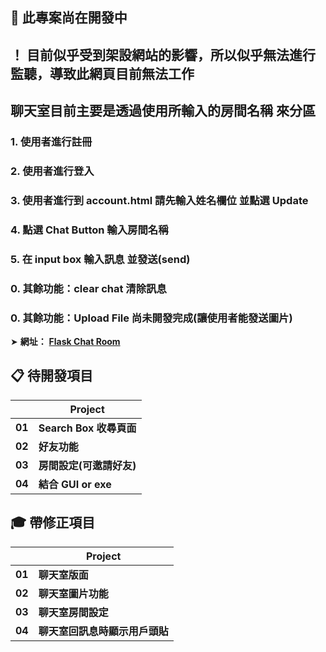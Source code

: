 ## 📣 此專案尚在開發中

## ！ 目前似乎受到架設網站的影響，所以似乎無法進行監聽，導致此網頁目前無法工作

## **聊天室目前主要是透過使用所輸入的房間名稱 來分區**
### **1. 使用者進行註冊**
### **2. 使用者進行登入**
### **3. 使用者進行到 account.html 請先輸入姓名欄位 並點選 Update**
### **4. 點選 Chat Button 輸入房間名稱**
### **5. 在 input box 輸入訊息 並發送(send)**

### **0. 其餘功能：clear chat 清除訊息**
### **0. 其餘功能：Upload File 尚未開發完成(讓使用者能發送圖片)**

➤  **網址：** [**Flask Chat Room**](https://s108000395.pythonanywhere.com/login?next=%2F)

## 📋 待開發項目

|      |	**Project** |
| ---- | ---- |
| **01**	| **Search Box 收尋頁面** |
| **02**	| **好友功能** | 
| **03**	| **房間設定(可邀請好友)** | 
| **04**	| **結合 GUI or exe** |




## 🎓 帶修正項目

|      |	**Project** |
| ---- | ---- |
| **01**	| **聊天室版面** |
| **02**	| **聊天室圖片功能** |
| **03**	| **聊天室房間設定** | 
| **04**	| **聊天室回訊息時顯示用戶頭貼** | 

